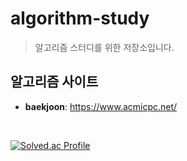 # algorithm-study
> 알고리즘 스터디를 위한 저장소입니다.

## 알고리즘 사이트
* **baekjoon**: https://www.acmicpc.net/

<br>

[![Solved.ac Profile](http://mazassumnida.wtf/api/generate_badge?boj=tjdvyzl12)](https://solved.ac/tjdvyzl12)
